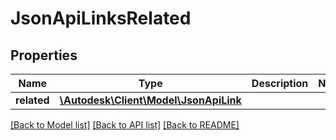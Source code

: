 # JsonApiLinksRelated

## Properties
Name | Type | Description | Notes
------------ | ------------- | ------------- | -------------
**related** | [**\Autodesk\Client\Model\JsonApiLink**](JsonApiLink.md) |  | 

[[Back to Model list]](../README.md#documentation-for-models) [[Back to API list]](../README.md#documentation-for-api-endpoints) [[Back to README]](../README.md)


